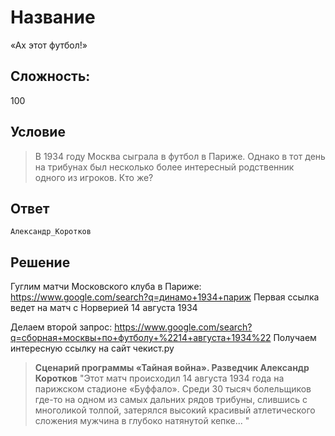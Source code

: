 # Название
«Ах этот футбол!»

## Сложность:
100

## Условие
> В 1934 году Москва сыграла в футбол в Париже. Однако в тот день на трибунах был несколько более интересный родственник одного из игроков. Кто же?

## Ответ
`Александр_Коротков`

## Решение
Гуглим матчи Московского клуба в Париже:
https://www.google.com/search?q=динамо+1934+париж
Первая ссылка ведет на матч с Норверией 14 августа 1934

Делаем второй запрос: https://www.google.com/search?q=сборная+москвы+по+футболу+%2214+августа+1934%22
Получаем интересную ссылку на сайт чекист.ру

> **Сценарий программы «Тайная война». Разведчик Александр Коротков**
> "Этот матч происходил 14 августа 1934 года на парижском стадионе «Буффало». Среди 30 тысяч болельщиков где-то на одном из самых дальних рядов трибуны, слившись с многоликой толпой, затерялся высокий красивый атлетического сложения мужчина в глубоко натянутой кепке... "
